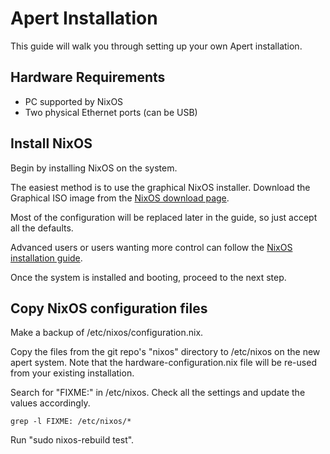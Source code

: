 # Apert Installation

This guide will walk you through setting up your own Apert installation.

## Hardware Requirements

* PC supported by NixOS
* Two physical Ethernet ports (can be USB)

## Install NixOS

Begin by installing NixOS on the system.

The easiest method is to use the graphical NixOS installer. Download the
Graphical ISO image from the [NixOS download
page](https://nixos.org/download.html).

Most of the configuration will be replaced later in the guide, so just accept
all the defaults.

Advanced users or users wanting more control can follow the [NixOS installation
guide](https://nixos.org/manual/nixos/stable/index.html#ch-installation).

Once the system is installed and booting, proceed to the next step.

## Copy NixOS configuration files

Make a backup of /etc/nixos/configuration.nix.

Copy the files from the git repo's "nixos" directory to /etc/nixos on the new
apert system. Note that the hardware-configuration.nix file will be re-used
from your existing installation.

Search for "FIXME:" in /etc/nixos. Check all the settings and update the values
accordingly.

    grep -l FIXME: /etc/nixos/*

Run "sudo nixos-rebuild test".
